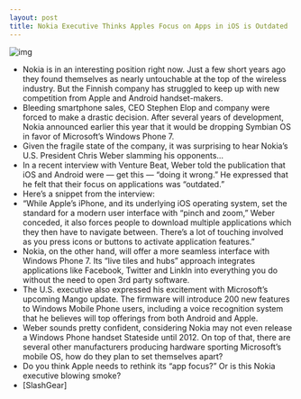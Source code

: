 ```yaml
---
layout: post
title: Nokia Executive Thinks Apples Focus on Apps in iOS is Outdated
---
```

![img](http://media.idownloadblog.com/wp-content/uploads/2011/08/nokia-windows-phons.jpg)
* Nokia is in an interesting position right now. Just a few short years ago they found themselves as nearly untouchable at the top of the wireless industry. But the Finnish company has struggled to keep up with new competition from Apple and Android handset-makers.
* Bleeding smartphone sales, CEO Stephen Elop and company were forced to make a drastic decision. After several years of development, Nokia announced earlier this year that it would be dropping Symbian OS in favor of Microsoft’s Windows Phone 7.
* Given the fragile state of the company, it was surprising to hear Nokia’s U.S. President Chris Weber slamming his opponents…
* In a recent interview with Venture Beat, Weber told the publication that iOS and Android were — get this — “doing it wrong.” He expressed that he felt that their focus on applications was “outdated.”
* Here’s a snippet from the interview:
* “While Apple’s iPhone, and its underlying iOS operating system, set the standard for a modern user interface with “pinch and zoom,” Weber conceded, it also forces people to download multiple applications which they then have to navigate between. There’s a lot of touching involved as you press icons or buttons to activate application features.”
* Nokia, on the other hand, will offer a more seamless interface with Windows Phone 7. Its “live tiles and hubs” approach integrates applications like Facebook, Twitter and LinkIn into everything you do without the need to open 3rd party software.
* The U.S. executive also expressed his excitement with Microsoft’s upcoming Mango update. The firmware will introduce 200 new features to Windows Mobile Phone users, including a voice recognition system that he believes will top offerings from both Android and Apple.
* Weber sounds pretty confident, considering Nokia may not even release a Windows Phone handset Stateside until 2012. On top of that, there are several other manufacturers producing hardware sporting Microsoft’s mobile OS, how do they plan to set themselves apart?
* Do you think Apple needs to rethink its “app focus?” Or is this Nokia executive blowing smoke?
* [SlashGear]

